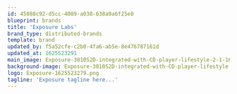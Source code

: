 ```yaml
---
id: 45088c92-d5cc-4089-a038-638a9a6f25e0
blueprint: brands
title: 'Exposure Labs'
brand_type: distributed-brands
template: brand
updated_by: f5a52cfe-c2b0-4fa6-ab5e-8e476787161d
updated_at: 1625523291
main_image: Exposure-3010S2D-integrated-with-CD-player-lifestyle-2-1-1625523258.png
background-image: Exposure-3010S2D-integrated-with-CD-player-lifestyle-2-1.png
logo: Exposure-1625523279.png
tagline: 'Exposure tagline here...'
---
```

